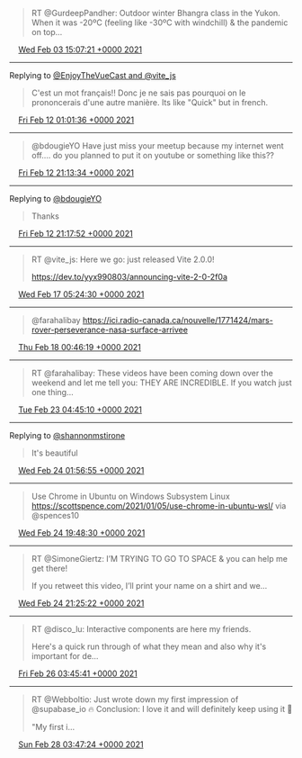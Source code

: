 > RT @GurdeepPandher: Outdoor winter Bhangra class in the Yukon. When it was -20ºC (feeling like -30ºC with windchill) &amp; the pandemic on top…

<img src="/media/tweet.ico" width="12" /> [Wed Feb 03 15:07:21 +0000 2021](https://twitter.com/eduplessis/status/1356982613567758338)

----

Replying to [@EnjoyTheVueCast and @vite_js](https://twitter.com/EnjoyTheVueCast/status/1360026732833738752)

> C'est un mot français!! Donc je ne sais pas pourquoi on le prononcerais d'une autre manière. Its like "Quick" but in french.

<img src="/media/tweet.ico" width="12" /> [Fri Feb 12 01:01:36 +0000 2021](https://twitter.com/eduplessis/status/1360031264380649472)

----

> @bdougieYO Have just miss your meetup because my internet went off.... do you planned to put it on youtube or something like this??

<img src="/media/tweet.ico" width="12" /> [Fri Feb 12 21:13:34 +0000 2021](https://twitter.com/eduplessis/status/1360336267930656768)

----

Replying to [@bdougieYO](https://twitter.com/bdougieYO/status/1360337010582511621)

> Thanks

<img src="/media/tweet.ico" width="12" /> [Fri Feb 12 21:17:52 +0000 2021](https://twitter.com/eduplessis/status/1360337347343220741)

----

> RT @vite_js: Here we go: just released Vite 2.0.0!
>
> https://dev.to/yyx990803/announcing-vite-2-0-2f0a

<img src="/media/tweet.ico" width="12" /> [Wed Feb 17 05:24:30 +0000 2021](https://twitter.com/eduplessis/status/1361909367541559297)

----

> @farahalibay https://ici.radio-canada.ca/nouvelle/1771424/mars-rover-perseverance-nasa-surface-arrivee

<img src="/media/tweet.ico" width="12" /> [Thu Feb 18 00:46:19 +0000 2021](https://twitter.com/eduplessis/status/1362201745926012931)

----

> RT @farahalibay: These videos have been coming down over the weekend and let me tell you: THEY ARE INCREDIBLE. If you watch just one thing…

<img src="/media/tweet.ico" width="12" /> [Tue Feb 23 04:45:10 +0000 2021](https://twitter.com/eduplessis/status/1364073793262649345)

----

Replying to [@shannonmstirone](https://twitter.com/shannonmstirone/status/1364383185975484417)

> It's beautiful

<img src="/media/tweet.ico" width="12" /> [Wed Feb 24 01:56:55 +0000 2021](https://twitter.com/eduplessis/status/1364393841231605762)

----

> Use Chrome in Ubuntu on Windows Subsystem Linux https://scottspence.com/2021/01/05/use-chrome-in-ubuntu-wsl/ via @spences10

<img src="/media/tweet.ico" width="12" /> [Wed Feb 24 19:48:30 +0000 2021](https://twitter.com/eduplessis/status/1364663513248055296)

----

> RT @SimoneGiertz: I’M TRYING TO GO TO SPACE &amp; you can help me get there!
>
> If you retweet this video, I’ll print your name on a shirt and we…

<img src="/media/tweet.ico" width="12" /> [Wed Feb 24 21:25:22 +0000 2021](https://twitter.com/eduplessis/status/1364687890429730818)

----

> RT @disco_lu: Interactive components are here my friends.
>
> Here's a quick run through of what they mean and also why it's important for de…

<img src="/media/tweet.ico" width="12" /> [Fri Feb 26 03:45:41 +0000 2021](https://twitter.com/eduplessis/status/1365145990383206400)

----

> RT @Webboltio: Just wrote down my first impression of @supabase_io 🔥
> Conclusion: I love it and will definitely keep using it 🤘
>
> "My first i…

<img src="/media/tweet.ico" width="12" /> [Sun Feb 28 03:47:24 +0000 2021](https://twitter.com/eduplessis/status/1365871194378039297)
